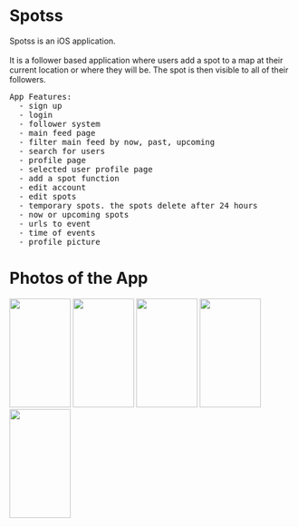 <!DOCTYPE HTML>
<html>
  <style>
    img{
      width: 108px;
      height: 192px;
    }
  </style>
  
<h1 style="font-color: gray;">Spotss</h1>
<p>Spotss is an iOS application. </br></br>It is a follower based application where users add a spot to a map at their current location or where they will be.
The spot is then visible to all of their followers. 
<pre>
App Features:
  - sign up
  - login
  - follower system
  - main feed page
  - filter main feed by now, past, upcoming
  - search for users
  - profile page
  - selected user profile page
  - add a spot function
  - edit account
  - edit spots
  - temporary spots. the spots delete after 24 hours
  - now or upcoming spots
  - urls to event
  - time of events
  - profile picture
</pre>
</p>
<h1 style="font-color: gray;">Photos of the App</h1>
<img src="http://caseycorvino.co/images/spots_pictures/1.png"/>
<img src="http://caseycorvino.co/images/spots_pictures/2.png"/>
<img src="http://caseycorvino.co/images/spots_pictures/3.png"/>
<img src="http://caseycorvino.co/images/spots_pictures/4.png"/>
<img src="http://caseycorvino.co/images/spots_pictures/5.png"/>
</html>
